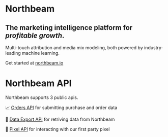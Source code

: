 # Northbeam

## The marketing intelligence platform for *profitable growth*.

Multi-touch attribution and media mix modeling, both powered by industry-leading machine learning.

Get started at [northbeam.io](https://www.northbeam.io/)

# Northbeam API
Northbeam supports 3 public apis.

:chart_with_upwards_trend: [Orders API](https://northbeam-orders-api.readme.io/) for submitting purchase and order data

:articulated_lorry: [Data Export API](https://northbeam-data-export.readme.io/docs) for retriving data from Northbeam

:telescope: [Pixel API](https://northbeam-pixel-api.readme.io/docs) for interacting with our first party pixel


